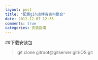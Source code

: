 ```yaml
---
layout: post
title: "配置gihub博客资料整合"
date: 2012-12-07 12:35
comments: true
categories: 安装指南
---
```

##下载安装包
>git clone gitroot@gitserver:git/iOS
>git 
>
